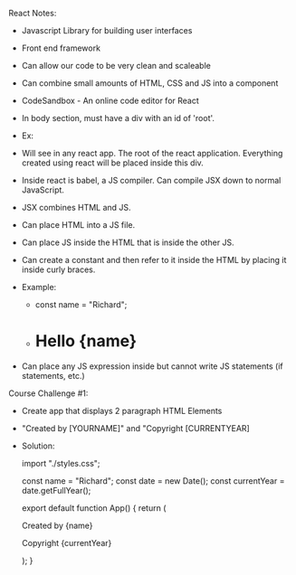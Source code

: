 React Notes:

- Javascript Library for building user interfaces
- Front end framework
- Can allow our code to be very clean and scaleable 
- Can combine small amounts of HTML, CSS and JS into a component

- CodeSandbox - An online code editor for React

- In body section, must have a div with an id of 'root'.
- Ex: <div id="root"></div>
- Will see in any react app. The root of the react application. Everything created using react will be placed inside this div.

- Inside react is babel, a JS compiler. Can compile JSX down to normal JavaScript.
- JSX combines HTML and JS.
- Can place HTML into a JS file.

- Can place JS inside the HTML that is inside the other JS.
- Can create a constant and then refer to it inside the HTML by placing it inside curly braces.
- Example:
    - const name = "Richard";
    - <h1>Hello {name}</h1>

- Can place any JS expression inside but cannot write JS statements (if statements, etc.)

Course Challenge #1:

- Create app that displays 2 paragraph HTML Elements
- "Created by [YOURNAME]" and "Copyright [CURRENTYEAR]
- Solution:

    import "./styles.css";

    const name = "Richard";
    const date = new Date();
    const currentYear = date.getFullYear();

    export default function App() {
        return (
            <div className="App">
                <p>Created by {name}</p>
                <p>Copyright {currentYear}</p>
            </div>
        );
    }